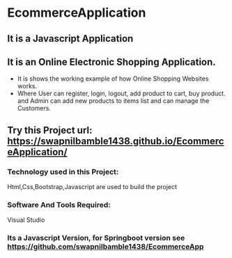 # EcommerceApplication

## It is a Javascript Application
## It is an Online Electronic Shopping Application. 
- It is shows the working example of how Online Shopping Websites works.
- Where User can register, login, logout, add product to cart, buy product. and Admin can add new products to items list and can manage the Customers.


## Try this Project url: https://swapnilbamble1438.github.io/EcommerceApplication/

### Technology used in this Project: 
Html,Css,Bootstrap,Javascript are used to build the project

### Software And Tools Required:
Visual Studio

### Its a Javascript Version, for Springboot version see https://github.com/swapnilbamble1438/EcommerceApp
